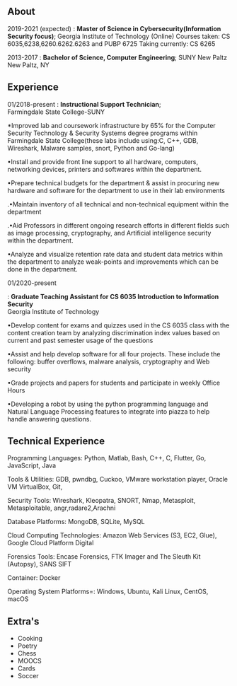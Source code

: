 About
---------


2019-2021 (expected)
:   **Master of Science in Cybersecurity(Information Security focus)**;
     Georgia Institute of Technology (Online)
    Courses taken: CS 6035,6238,6260.6262.6263 and PUBP 6725
    Taking currently: CS 6265

2013-2017
:   **Bachelor of Science, Computer Engineering**; 
    SUNY New Paltz New Paltz, NY

Experience
----------

01/2018-present
:   **Instructional Support Technician**; <br />
Farmingdale State College-SUNY

*Improved lab and coursework infrastructure by 65% for the Computer Security Technology & Security Systems degree programs within Farmingdale State College(these labs include using:C, C++, GDB, Wireshark, Malware samples, snort, Python and Go-lang) 

•Install and provide front line support to all hardware, computers, networking devices, printers and softwares within the department.

•Prepare technical budgets for the department & assist in procuring new hardware and software for the department to use in their lab environments

.•Maintain inventory of all technical and non-technical equipment within the department

.•Aid Professors in different ongoing research efforts in different fields such as image processing, cryptography, and Artificial intelligence security within the department.

•Analyze and visualize retention rate data and student data metrics within the department to analyze weak-points and improvements which can be done in the department.

01/2020-present

:   **Graduate Teaching Assistant for CS 6035 Introduction to Information Security** <br />
Georgia Institute of Technology

•Develop content for exams and quizzes used in the CS 6035 class with the content creation team by analyzing discrimination index values based on current and past semester usage of the questions

•Assist and help develop software for all four projects. These include the following: buffer overflows, malware analysis, cryptography and Web security

•Grade projects and papers for students and participate in weekly Office Hours

•Developing a robot by using the python programming language and Natural Language Processing features to integrate into piazza to help handle answering questions.

Technical Experience
--------------------



Programming Languages: Python, Matlab, Bash, C++, C, Flutter, Go, JavaScript, Java

Tools & Utilities: GDB, pwndbg, Cuckoo, VMware workstation player, Oracle VM VirtualBox, Git,  

Security Tools: Wireshark, Kleopatra, SNORT, Nmap, Metasploit, Metasploitable, angr,radare2,Arachni

Database Platforms: MongoDB, SQLite, MySQL

Cloud Computing Technologies: Amazon Web Services (S3, EC2, Glue), Google Cloud Platform Digital 

Forensics Tools: Encase Forensics, FTK Imager and The Sleuth Kit (Autopsy), SANS SIFT 

Container: Docker

Operating System Platforms=: Windows, Ubuntu, Kali Linux, CentOS, macOS




Extra's
----------------------------------------

* Cooking
* Poetry
* Chess
* MOOCS
* Cards
* Soccer
